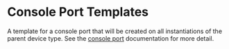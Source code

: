 # Console Port Templates

A template for a console port that will be created on all instantiations of the parent device type. See the [console port](./consoleport.md) documentation for more detail.
